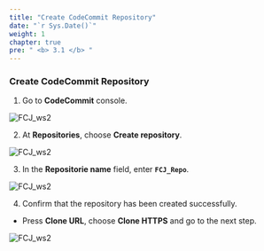 ```yaml
---
title: "Create CodeCommit Repository"
date: "`r Sys.Date()`"
weight: 1
chapter: true
pre: " <b> 3.1 </b> "
---
```


### Create CodeCommit Repository

1. Go to **CodeCommit** console.

![FCJ_ws2](/images/3.codecommit/1.png)

2. At **Repositories**, choose **Create repository**.

![FCJ_ws2](/images/3.codecommit/2.png)

3. In the **Repositorie name** field, enter **`FCJ_Repo`**.

![FCJ_ws2](/images/3.codecommit/3.png)

4. Confirm that the repository has been created successfully.

- Press **Clone URL**, choose **Clone HTTPS** and go to the next step.

![FCJ_ws2](/images/3.codecommit/4.png)

